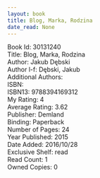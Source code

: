 ```yaml
---
layout: book
title: Blog, Marka, Rodzina
date_read: None
---
```


Book Id: 30131240<br />
Title: Blog, Marka, Rodzina<br />
Author: Jakub Dębski<br />
Author l-f: Dębski, Jakub<br />
Additional Authors: <br />
ISBN: <br />
ISBN13: 9788394169312<br />
My Rating: 4<br />
Average Rating: 3.62<br />
Publisher: Demland<br />
Binding: Paperback<br />
Number of Pages: 24<br />
Year Published: 2015<br />
Date Added: 2016/10/28<br />
Exclusive Shelf: read<br />
Read Count: 1<br />
Owned Copies: 0<br />

